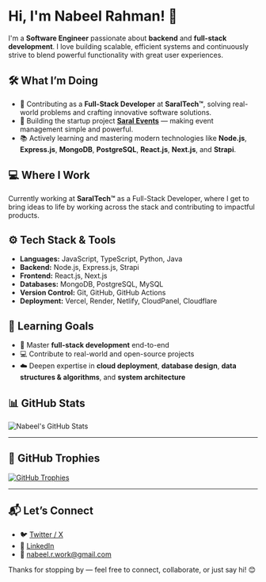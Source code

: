 

# Hi, I'm Nabeel Rahman! 👋  

I'm a **Software Engineer** passionate about **backend** and **full-stack development**. I love building scalable, efficient systems and continuously strive to blend powerful functionality with great user experiences.


## 🛠️ What I’m Doing

- 🚀 Contributing as a **Full-Stack Developer** at **SaralTech™**, solving real-world problems and crafting innovative software solutions.
- 💼 Building the startup project [**Saral Events**](https://events.saralgroups.com/) — making event management simple and powerful.
- 📚 Actively learning and mastering modern technologies like **Node.js**, **Express.js**, **MongoDB**, **PostgreSQL**, **React.js**, **Next.js**, and **Strapi**.


## 💻 Where I Work

Currently working at **SaralTech™** as a Full-Stack Developer, where I get to bring ideas to life by working across the stack and contributing to impactful products.


## ⚙️ Tech Stack & Tools

- **Languages:** JavaScript, TypeScript, Python, Java  
- **Backend:** Node.js, Express.js, Strapi  
- **Frontend:** React.js, Next.js  
- **Databases:** MongoDB, PostgreSQL, MySQL  
- **Version Control:** Git, GitHub, GitHub Actions  
- **Deployment:** Vercel, Render, Netlify, CloudPanel, Cloudflare  


## 🌱 Learning Goals

- 🧠 Master **full-stack development** end-to-end  
- 💻 Contribute to real-world and open-source projects  
- ☁️ Deepen expertise in **cloud deployment**, **database design**, **data structures & algorithms**, and **system architecture**


## 📊 GitHub Stats

![Nabeel's GitHub Stats](https://github-readme-stats.vercel.app/api?username=iamnabeelrahman&show_icons=true&theme=radical)

---

## 🏅 GitHub Trophies

[![GitHub Trophies](https://github-profile-trophy.vercel.app/?username=iamnabeelrahman&theme=radical&no-frame=true&margin-w=15&margin-h=15)](https://github.com/ryo-ma/github-profile-trophy)

---

## 📬 Let’s Connect

- 🐦 [Twitter / X](https://x.com/IamNabeelRahman)  
- 💼 [LinkedIn](https://www.linkedin.com/in/iamnabeelrahman/)  
- 📧 [nabeel.r.work@gmail.com](mailto:nabeel.r.work@gmail.com)  

Thanks for stopping by — feel free to connect, collaborate, or just say hi! 😊


